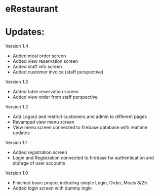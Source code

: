 # eRestaurant
# Updates:
Version 1.4
- Added meal order screen
- Added view reservation screen
- Added staff info screen
- Added customer invoice (staff perspective)

Version 1.3
- Added table reservation screen
- Added view order from staff perspective

Version 1.2
- Add Logout and restrict customers and admin to different pages
- Revamped view menu screen
- View menu screen connected to firebase database with realtime updates

Version 1.1
- Added registration screen
- Login and Registration connected to firebase for authentication and storage of user accounts

Version 1.0
- Finished basic project including simple Login, Order, Meals 8/25
- Added login screen with dummy login
